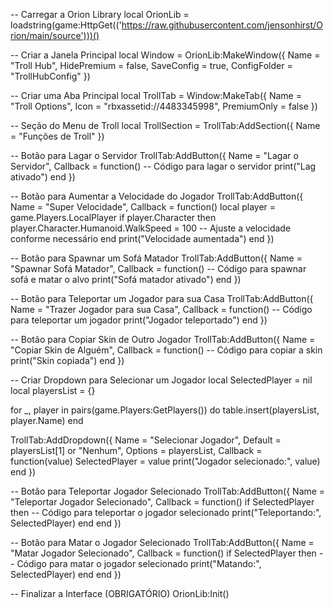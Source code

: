-- Carregar a Orion Library
local OrionLib = loadstring(game:HttpGet(('https://raw.githubusercontent.com/jensonhirst/Orion/main/source')))()

-- Criar a Janela Principal
local Window = OrionLib:MakeWindow({
    Name = "Troll Hub",
    HidePremium = false,
    SaveConfig = true,
    ConfigFolder = "TrollHubConfig"
})

-- Criar uma Aba Principal
local TrollTab = Window:MakeTab({
    Name = "Troll Options",
    Icon = "rbxassetid://4483345998",
    PremiumOnly = false
})

-- Seção do Menu de Troll
local TrollSection = TrollTab:AddSection({
    Name = "Funções de Troll"
})

-- Botão para Lagar o Servidor
TrollTab:AddButton({
    Name = "Lagar o Servidor",
    Callback = function()
        -- Código para lagar o servidor
        print("Lag ativado")
    end
})

-- Botão para Aumentar a Velocidade do Jogador
TrollTab:AddButton({
    Name = "Super Velocidade",
    Callback = function()
        local player = game.Players.LocalPlayer
        if player.Character then
            player.Character.Humanoid.WalkSpeed = 100 -- Ajuste a velocidade conforme necessário
        end
        print("Velocidade aumentada")
    end
})

-- Botão para Spawnar um Sofá Matador
TrollTab:AddButton({
    Name = "Spawnar Sofá Matador",
    Callback = function()
        -- Código para spawnar sofá e matar o alvo
        print("Sofá matador ativado")
    end
})

-- Botão para Teleportar um Jogador para sua Casa
TrollTab:AddButton({
    Name = "Trazer Jogador para sua Casa",
    Callback = function()
        -- Código para teleportar um jogador
        print("Jogador teleportado")
    end
})

-- Botão para Copiar Skin de Outro Jogador
TrollTab:AddButton({
    Name = "Copiar Skin de Alguém",
    Callback = function()
        -- Código para copiar a skin
        print("Skin copiada")
    end
})

-- Criar Dropdown para Selecionar um Jogador
local SelectedPlayer = nil
local playersList = {}

for _, player in pairs(game.Players:GetPlayers()) do
    table.insert(playersList, player.Name)
end

TrollTab:AddDropdown({
    Name = "Selecionar Jogador",
    Default = playersList[1] or "Nenhum",
    Options = playersList,
    Callback = function(value)
        SelectedPlayer = value
        print("Jogador selecionado:", value)
    end
})

-- Botão para Teleportar Jogador Selecionado
TrollTab:AddButton({
    Name = "Teleportar Jogador Selecionado",
    Callback = function()
        if SelectedPlayer then
            -- Código para teleportar o jogador selecionado
            print("Teleportando:", SelectedPlayer)
        end
    end
})

-- Botão para Matar o Jogador Selecionado
TrollTab:AddButton({
    Name = "Matar Jogador Selecionado",
    Callback = function()
        if SelectedPlayer then
            -- Código para matar o jogador selecionado
            print("Matando:", SelectedPlayer)
        end
    end
})

-- Finalizar a Interface (OBRIGATÓRIO)
OrionLib:Init()
